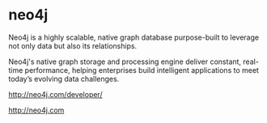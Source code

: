 # neo4j


Neo4j is a highly scalable, native graph database purpose-built to leverage not
only data but also its relationships.

Neo4j's native graph storage and processing engine deliver constant, real-time
performance, helping enterprises build intelligent applications to meet today’s
evolving data challenges.

http://neo4j.com/developer/

http://neo4j.com

